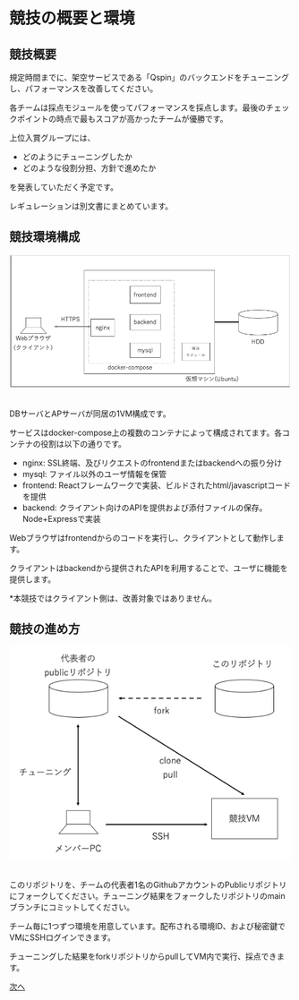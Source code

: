 # 競技の概要と環境
## 競技概要
規定時間までに、架空サービスである「Qspin」のバックエンドをチューニングし、パフォーマンスを改善してください。

各チームは採点モジュールを使ってパフォーマンスを採点します。最後のチェックポイントの時点で最もスコアが高かったチームが優勝です。

上位入賞グループには、
- どのようにチューニングしたか
- どのような役割分担、方針で進めたか

を発表していただく予定です。

レギュレーションは別文書にまとめています。

## 競技環境構成
<div align="center">
<img src="../img/architecture.png" alt="属性" title="アーキテクチャ">
</div>

<br>

DBサーバとAPサーバが同居の1VM構成です。

サービスはdocker-compose上の複数のコンテナによって構成されてます。各コンテナの役割は以下の通りです。
- nginx: SSL終端、及びリクエストのfrontendまたはbackendへの振り分け
- mysql: ファイル以外のユーザ情報を保管
- frontend: Reactフレームワークで実装、ビルドされたhtml/javascriptコードを提供
- backend: クライアント向けのAPIを提供および添付ファイルの保存。Node+Expressで実装

Webブラウザはfrontendからのコードを実行し、クライアントとして動作します。

クライアントはbackendから提供されたAPIを利用することで、ユーザに機能を提供します。

*本競技ではクライアント側は、改善対象ではありません。

## 競技の進め方
<div align="center">
<img src="../img/image.png" alt="属性" title="開発スタイル">
</div>

<br>

このリポジトリを、チームの代表者1名のGithubアカウントのPublicリポジトリにフォークしてください。チューニング結果をフォークしたリポジトリのmainブランチにコミットしてください。

チーム毎に1つずつ環境を用意しています。配布される環境ID、および秘密鍵でVMにSSHログインできます。

チューニングした結果をforkリポジトリからpullしてVM内で実行、採点できます。

[次へ](./04_Rule.md)
